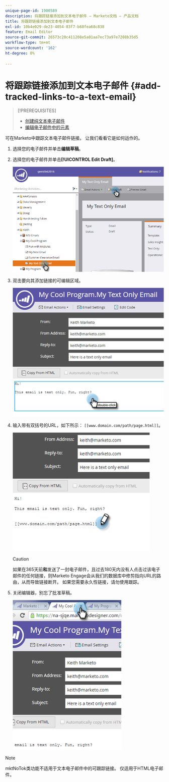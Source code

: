 ```yaml
---
unique-page-id: 1900589
description: 将跟踪链接添加到文本电子邮件 — Marketo文档 — 产品文档
title: 将跟踪链接添加到文本电子邮件
exl-id: 10b4e029-de23-4054-83f7-b68fea68c838
feature: Email Editor
source-git-commit: 26573c20c411208e5a01aa7ec73a97e7208b35d5
workflow-type: tm+mt
source-wordcount: '162'
ht-degree: 0%

---
```


# 将跟踪链接添加到文本电子邮件 {#add-tracked-links-to-a-text-email}

>[!PREREQUISITES]
>
>* [创建纯文本电子邮件](/help/marketo/product-docs/email-marketing/general/creating-an-email/create-a-text-only-email.md)
>* [编辑电子邮件中的元素](/help/marketo/product-docs/email-marketing/general/email-editor-2/edit-elements-in-an-email.md)

可在Marketo中跟踪文本电子邮件链接。 让我们看看它是如何运作的。

1. 选择您的电子邮件并单击&#x200B;**编辑草稿**。

1. 选择您的电子邮件并单击&#x200B;**[!UICONTROL Edit Draft]**。

   ![](assets/one-9.png)

1. 双击要向其添加链接的可编辑区域。

   ![](assets/two-8.png)

1. 输入带有双括号的URL，如下所示： `[[www.domain.com/path/page.html]]`。

   ![](assets/three-8.png)

   >[!CAUTION]
   >
   >如果在365天前&#x200B;**和**&#x200B;发送了一封电子邮件，且过去180天内没有人点击过该电子邮件的任何链接，则Marketo Engage会从我们的数据库中修剪指向URL的路由，从而导致链接断开。 如果您需要永久性链接，请勿使用跟踪。

1. 关闭编辑器，别忘了批准草稿。

   ![](assets/four-6.png)

>[!NOTE]
>
>mktNoTok类功能不适用于文本电子邮件中的可跟踪链接。 仅适用于HTML电子邮件。
